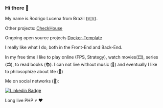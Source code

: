 ### Hi there 👋

My name is Rodrigo Lucena from Brazil (🇧🇷). 

Other projects: [CheckHouse](https://www.checkhousevistoria.com.br/)

Ongoing open source projects [Docker-Template](https://github.com/rslucena/Docker-Template)

I really like what I do, both in the Front-End and Back-End.

In my free time I like to play online (FPS, Strategy), watch movies(🎞️),  series (📺), to read books (📚). I can not live without music (🎵) and eventually I like to philosophize about life (🤯) 

Me on social networks (🔗):

[![Linkedin Badge](https://img.shields.io/badge/-LinkedIn-blue?style=flat-square&logo=Linkedin&logoColor=white&link=https://www.linkedin.com/in/rodrigolucena)](https://www.linkedin.com/in/rodrigolucena)

Long live PHP ⚡ ❤️
